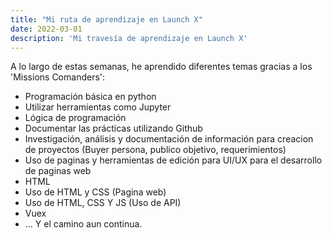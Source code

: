 ```yaml
---
title: "Mi ruta de aprendizaje en Launch X"
date: 2022-03-01
description: 'Mi travesía de aprendizaje en Launch X'
---
```


A lo largo de estas semanas, he aprendido diferentes temas gracias a los 'Missions Comanders':

- Programación básica en python
- Utilizar herramientas como Jupyter
- Lógica de programación
- Documentar las prácticas utilizando Github 
- Investigación, análisis y documentación de información para creacion de proyectos (Buyer persona, publico objetivo, requerimientos)
- Uso de paginas y herramientas de edición para UI/UX para el desarrollo de paginas web
- HTML 
- Uso de HTML y CSS (Pagina web)
- Uso de  HTML, CSS Y JS (Uso de API)
- Vuex
- ... Y el camino aun continua.
